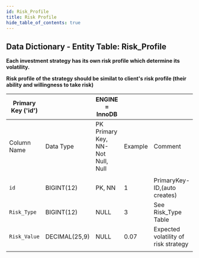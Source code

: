 ```yaml
---
id: Risk_Profile
title: Risk Profile
hide_table_of_contents: true
---
```


## Data Dictionary - Entity Table: Risk_Profile

**Each investment strategy has its own risk profile which determine its volatility.**

**Risk profile of the strategy should be similat to client's risk profile (their ability and willingness to take risk)**		


| Primary Key ('id')||ENGINE = InnoDB|||
|---|---|---|---|---|
|Column Name|Data Type|PK Primary Key, NN-Not Null, Null|Example|Comment|
||
|`id`|BIGINT(12)|PK, NN|1|PrimaryKey-ID,(auto creates)|
|`Risk_Type`|BIGINT(12)|NULL|3|See Risk_Type Table|
|`Risk_Value`|DECIMAL(25,9)|NULL|0.07|Expected volatility of risk strategy|
||
